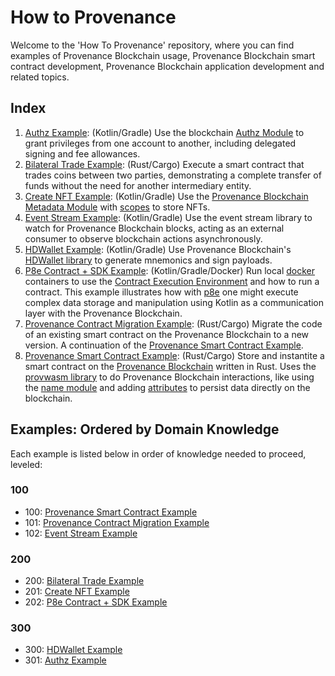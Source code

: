 # How to Provenance

Welcome to the 'How To Provenance' repository, where you can find examples of Provenance Blockchain usage, Provenance Blockchain smart contract development, Provenance Blockchain application development and related topics.

## Index
1. [Authz Example](authz-example): (Kotlin/Gradle) Use the blockchain [Authz Module](https://docs.cosmos.network/master/modules/authz) to grant privileges from one account to another, including delegated signing and fee allowances.
2. [Bilateral Trade Example](bilateral-trade-example): (Rust/Cargo) Execute a smart contract that trades coins between two parties, demonstrating a complete transfer of funds without the need for another intermediary entity.
5. [Create NFT Example](create-nft-example): (Kotlin/Gradle) Use the [Provenance Blockchain Metadata Module](https://docs.provenance.io/modules/metadata-module) with [scopes](https://docs.provenance.io/modules/metadata-module#scope-data-structures) to store NFTs.
6. [Event Stream Example](event-stream-example): (Kotlin/Gradle) Use the event stream library to watch for Provenance Blockchain blocks, acting as an external consumer to observe blockchain actions asynchronously.
7. [HDWallet Example](hdwallet-example): (Kotlin/Gradle) Use Provenance Blockchain's [HDWallet library](https://github.com/provenance-io/hdwallet) to generate mnemonics and sign payloads.
8. [P8e Contract + SDK Example](p8e-contract-sdk-example): (Kotlin/Gradle/Docker) Run local [docker](https://www.docker.com) containers to use the [Contract Execution Environment](https://docs.provenance.io/p8e/overview) and how to run a contract.  This example illustrates how with [p8e](https://github.com/provenance-io/p8e) one might execute complex data storage and manipulation using Kotlin as a communication layer with the Provenance Blockchain.
9. [Provenance Contract Migration Example](provenance-contract-migration-example): (Rust/Cargo) Migrate the code of an existing smart contract on the Provenance Blockchain to a new version.  A continuation of the [Provenance Smart Contract Example](provenance-smart-contract-example).
10. [Provenance Smart Contract Example](provenance-smart-contract-example): (Rust/Cargo) Store and instantite a smart contract on the [Provenance Blockchain](https://github.com/provenance-io/provenance) written in Rust. Uses the [provwasm library](https://github.com/provenance-io/provwasm) to do Provenance Blockchain interactions, like using the [name module](https://docs.provenance.io/modules/name-module) and adding [attributes](https://docs.provenance.io/modules/account) to persist data directly on the blockchain.

## Examples: Ordered by Domain Knowledge

Each example is listed below in order of knowledge needed to proceed, leveled:

### 100
- 100: [Provenance Smart Contract Example](provenance-smart-contract-example)
- 101: [Provenance Contract Migration Example](provenance-contract-migration-example)
- 102: [Event Stream Example](event-stream-example)

### 200
- 200: [Bilateral Trade Example](bilateral-trade-example)
- 201: [Create NFT Example](create-nft-example)
- 202: [P8e Contract + SDK Example](p8e-contract-sdk-example)

### 300
- 300: [HDWallet Example](hdwallet-example)
- 301: [Authz Example](authz-example)
